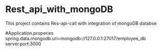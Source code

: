 # Rest_api_with_mongoDB
This project contains Res-api-call with integration of mongoDB databse

#Application.properies
spring.data.mongodb.uri=mongodb://127.0.0.1:27017/employee_db
server.port:3000
